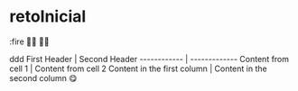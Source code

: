 # retoInicial
:fire
🏄‍♀️ 🏄‍♂️

ddd
First Header | Second Header
------------ | -------------
Content from cell 1 | Content from cell 2
Content in the first column | Content in the second column
:yum:




